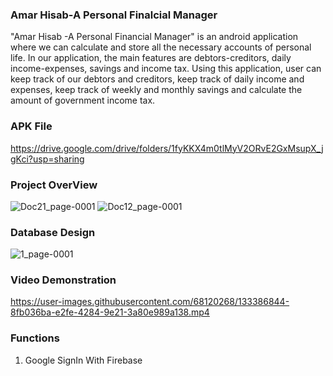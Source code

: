 ### Amar Hisab-A Personal Finalcial Manager

"Amar Hisab -A Personal Financial Manager" is an android application where we can calculate and store all the necessary accounts of personal life. In our application, the main features are debtors-creditors, daily income-expenses, savings and income tax. Using this application, user can keep track of our debtors and creditors, keep track of daily income and expenses, keep track of weekly and monthly savings and calculate the amount of government income tax.

### APK File
https://drive.google.com/drive/folders/1fyKKX4m0tlMyV2ORvE2GxMsupX_jgKci?usp=sharing

### Project OverView

![Doc21_page-0001](https://user-images.githubusercontent.com/68120268/133381652-a51fb38c-8f64-45f5-a4a6-9fe48073966f.jpg)
![Doc12_page-0001](https://user-images.githubusercontent.com/68120268/133382681-a84e8cdd-dd66-4ae6-be02-9f6638f2db47.jpg)

### Database Design

![1_page-0001](https://user-images.githubusercontent.com/68120268/133385581-2c2ec00a-64e2-48c6-a6c9-2d9f28fb3f8d.jpg)


### Video Demonstration

https://user-images.githubusercontent.com/68120268/133386844-8fb036ba-e2fe-4284-9e21-3a80e989a138.mp4

### Functions
 1. Google SignIn With Firebase










